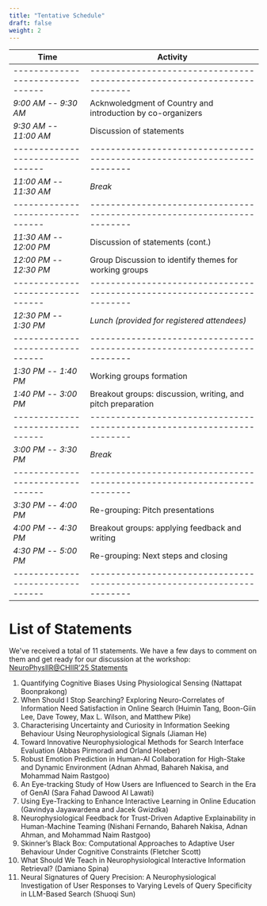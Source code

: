 ```yaml
---
title: "Tentative Schedule"
draft: false
weight: 2
---
```



| Time | Activity|
| -------------------------------- | ------------------------------------------------------------------------ |
| -------------------------------- | ------------------------------------------------------------------------ |
|  _9:00 AM --  9:30 AM_ | Acknwoledgment of Country and introduction by co-organizers |
|  _9:30 AM -- 11:00 AM_ | Discussion of statements |
| -------------------------------- | ------------------------------------------------------------------------ |
| _11:00 AM -- 11:30 AM_ | _Break_ |
| -------------------------------- | ------------------------------------------------------------------------ |
| _11:30 AM -- 12:00 PM_ | Discussion of statements (cont.) |
| _12:00 PM -- 12:30 PM_ | Group Discussion to identify themes for working groups |
| -------------------------------- | ------------------------------------------------------------------------ |
| _12:30 PM -- 1:30 PM_  | _Lunch (provided for registered attendees)_ |
| -------------------------------- | ------------------------------------------------------------------------ |
| _1:30 PM -- 1:40 PM_ | Working groups formation |
| _1:40 PM -- 3:00 PM_ | Breakout groups: discussion, writing, and pitch preparation |
| -------------------------------- | ------------------------------------------------------------------------ |
| _3:00 PM -- 3:30 PM_ | _Break_ |
| -------------------------------- | ------------------------------------------------------------------------ |
| _3:30 PM -- 4:00 PM_ | Re-grouping: Pitch presentations | 
| _4:00 PM -- 4:30 PM_ | Breakout groups: applying feedback and writing |
| _4:30 PM -- 5:00 PM_ | Re-grouping: Next steps and closing |
| -------------------------------- | ------------------------------------------------------------------------ |


# List of Statements

We've received a total of 11 statements. We have a few days to comment on them and get ready for our discussion at the workshop: [NeuroPhysIIR@CHIIR'25 Statements](https://drive.google.com/drive/folders/1zsoLTtV83s-ufDZ6qMupGvl_EHRKIlrR?usp=sharing)



1. Quantifying Cognitive Biases Using Physiological Sensing (Nattapat Boonprakong)
2. When Should I Stop Searching? Exploring Neuro-Correlates of Information Need Satisfaction in Online Search (Huimin Tang, Boon-Giin Lee, Dave Towey, Max L. Wilson, and Matthew Pike)
3. Characterising Uncertainty and Curiosity in Information Seeking Behaviour Using Neurophysiological Signals (Jiaman He)
4. Toward Innovative Neurophysiological Methods for Search Interface Evaluation (Abbas Pirmoradi and Orland Hoeber)
5. Robust Emotion Prediction in Human-AI Collaboration for High-Stake and Dynamic Environment (Adnan Ahmad, Bahareh Nakisa, and Mohammad Naim Rastgoo)
6. An Eye-tracking Study of How Users are Influenced to Search in the Era of GenAI (Sara Fahad Dawood Al Lawati)
7. Using Eye-Tracking to Enhance Interactive Learning in Online Education (Gavindya Jayawardena and Jacek Gwizdka)
8. Neurophysiological Feedback for Trust-Driven Adaptive Explainability in Human-Machine Teaming (Nishani Fernando, Bahareh Nakisa, Adnan Ahman, and Mohammad Naim Rastgoo)
9. Skinner’s Black Box: Computational Approaches to Adaptive User Behaviour Under Cognitive Constraints (Fletcher Scott)
10. What Should We Teach in Neurophysiological Interactive Information Retrieval? (Damiano Spina)
11. Neural Signatures of Query Precision: A Neurophysiological Investigation of User Responses to Varying Levels of Query Specificity in LLM-Based Search (Shuoqi Sun)
